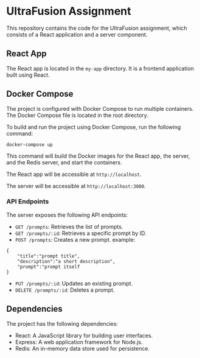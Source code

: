 # UltraFusion Assignment

This repository contains the code for the UltraFusion assignment, which consists of a React application and a server component.

## React App

The React app is located in the `my-app` directory. It is a frontend application built using React.


## Docker Compose

The project is configured with Docker Compose to run multiple containers. The Docker Compose file is located in the root directory.

To build and run the project using Docker Compose, run the following command:

```docker-compose up```


This command will build the Docker images for the React app, the server, and the Redis server, and start the containers.

The React app will be accessible at `http://localhost`.

The server will be accessible at `http://localhost:3000`.

### API Endpoints

The server exposes the following API endpoints:

- `GET /prompts`: Retrieves the list of prompts.
- `GET /prompts/:id`: Retrieves a specific prompt by ID.
- `POST /prompts`: Creates a new prompt.
example:
```
{
    "title":"prompt title",
    "description":"a short description",
    "prompt":"prompt itself
}
```
- `PUT /prompts/:id`: Updates an existing prompt.
- `DELETE /prompts/:id`: Deletes a prompt.

## Dependencies

The project has the following dependencies:

- React: A JavaScript library for building user interfaces.
- Express: A web application framework for Node.js.
- Redis: An in-memory data store used for persistence.

